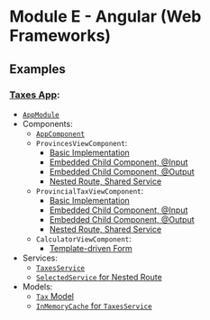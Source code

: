 # Module E - Angular (Web Frameworks)

## Examples

### [Taxes App](examples/taxes-demo/src):

- [`AppModule`](examples/taxes-demo/src/app/app.module.ts)
- Components:
  - [`AppComponent`](examples/taxes-demo/src/app/app.component.ts)
  - `ProvincesViewComponent`:
    - [Basic Implementation](examples/taxes-demo/src/app/components/provinces-view/provinces-view-v1.component.ts)
    - [Embedded Child Component, @Input](examples/taxes-demo/src/app/components/provinces-view/provinces-view-v2.component.ts)
    - [Embedded Child Component, @Output](examples/taxes-demo/src/app/components/provinces-view/provinces-view-v3.component.ts)
    - [Nested Route, Shared Service](examples/taxes-demo/src/app/components/provinces-view/provinces-view-v4.component.ts)
  - `ProvincialTaxViewComponent`:
    - [Basic Implementation](examples/taxes-demo/src/app/components/provincial-tax-view/provincial-tax-view-v1.component.ts)
    - [Embedded Child Component, @Input](examples/taxes-demo/src/app/components/provincial-tax-view/provincial-tax-view-v2.component.ts)
    - [Embedded Child Component, @Output](examples/taxes-demo/src/app/components/provincial-tax-view/provincial-tax-view-v3.component.ts)
    - [Nested Route, Shared Service](examples/taxes-demo/src/app/components/provincial-tax-view/provincial-tax-view-v4.component.ts)
  - `CalculatorViewComponent`:
    - [Template-driven Form](examples/taxes-demo/src/app/components/calculator-view/calculator-view.component.ts)
- Services:
  - [`TaxesService`](examples/taxes-demo/src/app/services/taxes.service.ts)
  - [`SelectedService` for Nested Route](examples/taxes-demo/src/app/services/selected.service.ts)
- Models:
  - [`Tax` Model](examples/taxes-demo/src/app/models/taxes.model.ts)
  - [`InMemoryCache` for `TaxesService`](examples/taxes-demo/src/app/models/cache.model.ts)
